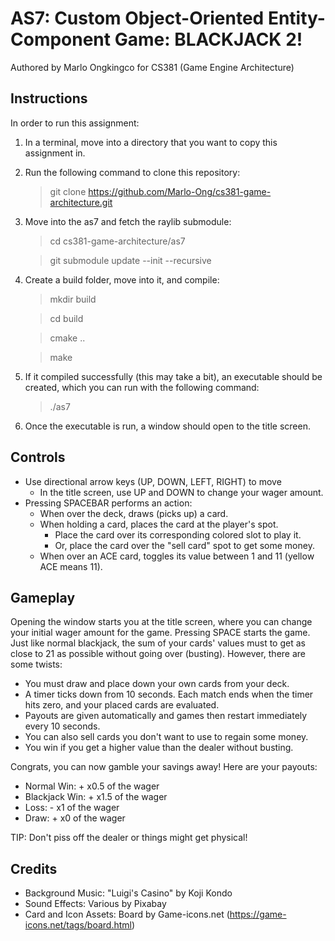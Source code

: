 # AS7: Custom Object-Oriented Entity-Component Game: BLACKJACK 2!

Authored by Marlo Ongkingco for CS381 (Game Engine Architecture)

## Instructions

In order to run this assignment:

1. In a terminal, move into a directory that you want to copy this assignment in.
2. Run the following command to clone this repository:

   > git clone https://github.com/Marlo-Ong/cs381-game-architecture.git
   >
3. Move into the as7 and fetch the raylib submodule:

   > cd cs381-game-architecture/as7

   > git submodule update --init --recursive

4. Create a build folder, move into it, and compile:

   > mkdir build

   > cd build

   > cmake ..

   > make

5. If it compiled successfully (this may take a bit), an executable should be created, which you can run with the following command:

   > ./as7

6. Once the executable is run, a window should open to the title screen.

## Controls

- Use directional arrow keys (UP, DOWN, LEFT, RIGHT) to move
   - In the title screen, use UP and DOWN to change your wager amount.
- Pressing SPACEBAR performs an action:
   - When over the deck, draws (picks up) a card.
   - When holding a card, places the card at the player's spot.
      - Place the card over its corresponding colored slot to play it.
      - Or, place the card over the "sell card" spot to get some money.
   - When over an ACE card, toggles its value between 1 and 11 (yellow ACE means 11).

## Gameplay

Opening the window starts you at the title screen, where you can change your initial wager amount for the game.
Pressing SPACE starts the game. Just like normal blackjack, the sum of your cards' values must to get as close to 21 as possible without going over (busting). However, there are some twists:
   - You must draw and place down your own cards from your deck.
   - A timer ticks down from 10 seconds. Each match ends when the timer hits zero, and your placed cards are evaluated.
   - Payouts are given automatically and games then restart immediately every 10 seconds.
   - You can also sell cards you don't want to use to regain some money.
   - You win if you get a higher value than the dealer without busting.

Congrats, you can now gamble your savings away! Here are your payouts:
   - Normal Win: + x0.5 of the wager
   - Blackjack Win: + x1.5 of the wager
   - Loss: - x1 of the wager
   - Draw: + x0 of the wager

TIP: Don't piss off the dealer or things might get physical!

## Credits

- Background Music: "Luigi's Casino" by Koji Kondo
- Sound Effects: Various by Pixabay
- Card and Icon Assets: Board by Game-icons.net (https://game-icons.net/tags/board.html)
